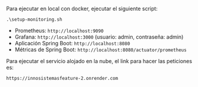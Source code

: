 Para ejecutar en local con docker, ejecutar el siguiente script:
```
.\setup-monitoring.sh
```

- Prometheus: ```http://localhost:9090```
- Grafana: ```http://localhost:3000``` (usuario: admin, contraseña: admin)
- Aplicación Spring Boot: ```http://localhost:8080```
- Métricas de Spring Boot: ```http://localhost:8080/actuator/prometheus```

Para ejecutar el servicio alojado en la nube, el link para hacer las peticiones es:
```
https://innosistemasfeature-2.onrender.com
```

  

